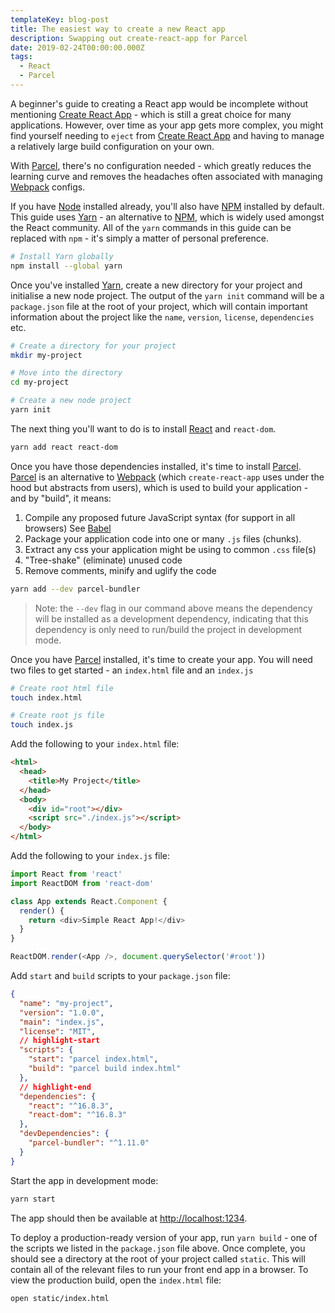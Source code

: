 ```yaml
---
templateKey: blog-post
title: The easiest way to create a new React app
description: Swapping out create-react-app for Parcel
date: 2019-02-24T00:00:00.000Z
tags:
  - React
  - Parcel
---
```


A beginner's guide to creating a React app would be incomplete without
mentioning [Create React App](https://github.com/facebook/create-react-app) -
which is still a great choice for many applications. However, over time as your
app gets more complex, you might find yourself needing to `eject` from
[Create React App](https://github.com/facebook/create-react-app) and having to
manage a relatively large build configuration on your own.

With [Parcel](https://parceljs.org/), there's no configuration needed - which
greatly reduces the learning curve and removes the headaches often associated
with managing [Webpack](https://webpack.js.org) configs.

If you have [Node](https://nodejs.org) installed already, you'll also have
[NPM](http://npmjs.com) installed by default. This guide uses
[Yarn](https://yarnpkg.com) - an alternative to [NPM](http://npmjs.com), which
is widely used amongst the React community. All of the `yarn` commands in this
guide can be replaced with `npm` - it's simply a matter of personal preference.

```sh
# Install Yarn globally
npm install --global yarn
```

Once you've installed [Yarn](https://yarnpkg.com), create a new directory for
your project and initialise a new node project. The output of the `yarn init`
command will be a `package.json` file at the root of your project, which will
contain important information about the project like the `name`, `version`,
`license`, `dependencies` etc.

```sh
# Create a directory for your project
mkdir my-project

# Move into the directory
cd my-project

# Create a new node project
yarn init
```

The next thing you'll want to do is to install [React](http://reactjs.org/) and
`react-dom`.

```sh
yarn add react react-dom
```

Once you have those dependencies installed, it's time to install
[Parcel](https://parceljs.org/). [Parcel](https://parceljs.org/) is an
alternative to [Webpack](https://webpack.js.org) (which `create-react-app` uses
under the hood but abstracts from users), which is used to build your
application - and by "build", it means:

1. Compile any proposed future JavaScript syntax (for support in all browsers)
   See [Babel](https://babeljs.io/)
1. Package your application code into one or many `.js` files (chunks).
1. Extract any css your application might be using to common `.css` file(s)
1. "Tree-shake" (eliminate) unused code
1. Remove comments, minify and uglify the code

```sh
yarn add --dev parcel-bundler
```

> Note: the `--dev` flag in our command above means the dependency will be
> installed as a development dependency, indicating that this dependency is only
> need to run/build the project in development mode.

Once you have [Parcel](https://parceljs.org/) installed, it's time to create
your app. You will need two files to get started - an `index.html` file and an
`index.js`

```sh
# Create root html file
touch index.html

# Create root js file
touch index.js
```

Add the following to your `index.html` file:

```html
<html>
  <head>
    <title>My Project</title>
  </head>
  <body>
    <div id="root"></div>
    <script src="./index.js"></script>
  </body>
</html>
```

Add the following to your `index.js` file:

```js
import React from 'react'
import ReactDOM from 'react-dom'

class App extends React.Component {
  render() {
    return <div>Simple React App!</div>
  }
}

ReactDOM.render(<App />, document.querySelector('#root'))
```

Add `start` and `build` scripts to your `package.json` file:

```json
{
  "name": "my-project",
  "version": "1.0.0",
  "main": "index.js",
  "license": "MIT",
  // highlight-start
  "scripts": {
    "start": "parcel index.html",
    "build": "parcel build index.html"
  },
  // highlight-end
  "dependencies": {
    "react": "^16.8.3",
    "react-dom": "^16.8.3"
  },
  "devDependencies": {
    "parcel-bundler": "^1.11.0"
  }
}
```

Start the app in development mode:

```sh
yarn start
```

The app should then be available at
[http://localhost:1234](http://localhost:1234).

To deploy a production-ready version of your app, run `yarn build` - one of the
scripts we listed in the `package.json` file above. Once complete, you should
see a directory at the root of your project called `static`. This will contain
all of the relevant files to run your front end app in a browser. To view the
production build, open the `index.html` file:

```sh
open static/index.html
```
